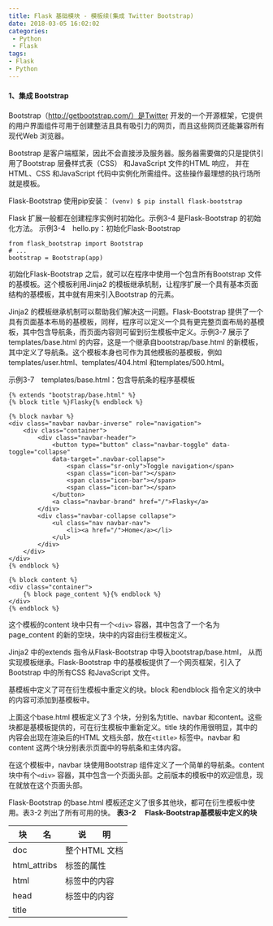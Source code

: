 ```yaml
---
title: Flask 基础模块 - 模板续(集成 Twitter Bootstrap)
date: 2018-03-05 16:02:02
categories: 
 - Python
 - Flask
tags:
- Flask
- Python
---
```

#### 1、集成 Bootstrap
Bootstrap（http://getbootstrap.com/）是Twitter 开发的一个开源框架，它提供的用户界面组件可用于创建整洁且具有吸引力的网页，而且这些网页还能兼容所有现代Web 浏览器。

Bootstrap 是客户端框架，因此不会直接涉及服务器。服务器需要做的只是提供引用了Bootstrap 层叠样式表（CSS） 和JavaScript 文件的HTML 响应， 并在HTML、CSS 和JavaScript 代码中实例化所需组件。这些操作最理想的执行场所就是模板。

Flask-Bootstrap 使用pip安装：
`(venv) $ pip install flask-bootstrap`
<!--more-->
Flask 扩展一般都在创建程序实例时初始化。示例3-4 是Flask-Bootstrap 的初始化方法。
示例3-4　hello.py：初始化Flask-Bootstrap
```
from flask_bootstrap import Bootstrap
# ...
bootstrap = Bootstrap(app)
```

初始化Flask-Bootstrap 之后，就可以在程序中使用一个包含所有Bootstrap 文件的基模板。这个模板利用Jinja2 的模板继承机制，让程序扩展一个具有基本页面结构的基模板，其中就有用来引入Bootstrap 的元素。

Jinja2 的模板继承机制可以帮助我们解决这一问题。Flask-Bootstrap 提供了一个具有页面基本布局的基模板，同样，程序可以定义一个具有更完整页面布局的基模板，其中包含导航条，而页面内容则可留到衍生模板中定义。示例3-7 展示了templates/base.html 的内容，这是一个继承自bootstrap/base.html 的新模板，其中定义了导航条。这个模板本身也可作为其他模板的基模板，例如templates/user.html、templates/404.html 和templates/500.html。

示例3-7　templates/base.html：包含导航条的程序基模板
```
{% extends "bootstrap/base.html" %}
{% block title %}Flasky{% endblock %}

{% block navbar %}
<div class="navbar navbar-inverse" role="navigation">
    <div class="container">
        <div class="navbar-header">
            <button type="button" class="navbar-toggle" data-toggle="collapse" 
            data-target=".navbar-collapse">
                <span class="sr-only">Toggle navigation</span>
                <span class="icon-bar"></span>
				<span class="icon-bar"></span>
				<span class="icon-bar"></span>
			</button>
			<a class="navbar-brand" href="/">Flasky</a>
		</div>
		<div class="navbar-collapse collapse">
			<ul class="nav navbar-nav">
				<li><a href="/">Home</a></li>
			</ul>
		</div>
	</div>
</div>
{% endblock %}

{% block content %}
<div class="container">
	{% block page_content %}{% endblock %}
</div>
{% endblock %}
```
这个模板的content 块中只有一个`<div>` 容器，其中包含了一个名为page\_content 的新的空块，块中的内容由衍生模板定义。

Jinja2 中的extends 指令从Flask-Bootstrap 中导入bootstrap/base.html， 从而实现模板继承。Flask-Bootstrap 中的基模板提供了一个网页框架，引入了Bootstrap 中的所有CSS 和JavaScript 文件。

基模板中定义了可在衍生模板中重定义的块。block 和endblock 指令定义的块中的内容可添加到基模板中。

上面这个base.html 模板定义了3 个块，分别名为title、navbar 和content。这些块都是基模板提供的，可在衍生模板中重新定义。title 块的作用很明显，其中的内容会出现在渲染后的HTML 文档头部，放在`<title>` 标签中。navbar 和content 这两个块分别表示页面中的导航条和主体内容。

在这个模板中，navbar 块使用Bootstrap 组件定义了一个简单的导航条。content 块中有个`<div>` 容器，其中包含一个页面头部。之前版本的模板中的欢迎信息，现在就放在这个页面头部。

Flask-Bootstrap 的base.html 模板还定义了很多其他块，都可在衍生模板中使用。表3-2 列出了所有可用的快。
**表3-2 　Flask-Bootstrap基模板中定义的块**

块　　名      | 说　　明
--------------|--------------------
doc           | 整个HTML 文档
html_attribs  | <html> 标签的属性
html          | <html> 标签中的内容
head          | <head> 标签中的内容
title         | <title> 标签中的内容
metas         | 一组<meta> 标签
styles        | 层叠样式表定义
body_attribs  | <body> 标签的属性
body          | <body> 标签中的内容
navbar        | 用户定义的导航条
content       | 用户定义的页面内容
scripts       | 文档底部的JavaScript 声明

表3-2 中的很多块都是Flask-Bootstrap 自用的，如果直接重定义可能会导致一些问题。例如，Bootstrap 所需的文件在styles 和scripts 块中声明。如果程序需要向已经有内容的块中添加新内容，必须使用Jinja2 提供的super() 函数。例如，如果要在衍生模板中添加新的JavaScript 文件，需要这么定义scripts 块：
```
{% block scripts %}
    {{ super() }}
    <script type="text/javascript" src="my-script.js"></script>
{% endblock %}
```

#### 2、自定义错误页面
像常规路由一样，Flask 允许程序使用基于模板的自定义错误页面。最常见的错误代码有两个：404，客户端请求未知页面或路由时显示；500，有未处理的异常时显示。为这两个错误代码指定自定义处理程序的方式如示例3-6 所示。

示例3-6　hello.py：自定义错误页面
```
@app.errorhandler(404)
def page_not_found(e):
    return render_template('404.html'), 404
@app.errorhandler(500)
def internal_server_error(e):
    return render_template('500.html'), 500
```
和视图函数一样，错误处理程序也会返回响应。它们还返回与该错误对应的数字状态码。

错误处理程序中引用的模板也需要编写。这些模板应该和常规页面使用相同的布局，因此要有一个导航条和显示错误消息的页面头部。

现在，程序使用的模板继承自 templates/base.html 模板，而不直接继承自Flask-Bootstrap 的基模板。通过继承templates/base.html 模板编写自定义的404 错误页面很简单，如示例3-8 所示。

示例3-8　templates/404.html：使用模板继承机制自定义404 错误页面
```
{% extends "base.html" %}
{% block title %}Flasky - Page Not Found{% endblock %}
{% block page_content %}
    <div class="page-header">
        <h1>Not Found</h1>
	</div>
{% endblock %}
```

templates/user.html 现在可以通过继承这个基模板来简化内容，如示例3-9 所示。
示例3-9　templates/user.html：使用模板继承机制简化页面模板
```
{% extends "base.html" %}
{% block title %}Flasky{% endblock %}
{% block page_content %}
	<div class="page-header">
		<h1>Hello, {{ name }}!</h1>
	</div>
{% endblock %}
```

#### 3、链接
在模板中直接编写简单路由的URL 链接不难，但对于包含可变部分的动态路由，在模板中构建正确的URL 就很困难。而且，直接编写URL 会对代码中定义的路由产生不必要的依赖关系。如果重新定义路由，模板中的链接可能会失效。

为了避免这些问题，Flask 提供了url_for() 辅助函数，它可以使用程序URL 映射中保存的信息生成URL。

url_for() 函数最简单的用法是以视图函数名（或者app.add_url_route() 定义路由时使用的端点名）作为参数，返回对应的URL。例如，在当前版本的hello.py 程序中调用url_for('index') 得到的结果是/。调用url_for('index', _external=True) 返回的则是绝对地址，在这个示例中是http://localhost:5000/。

使用url_for() 生成动态地址时， 将动态部分作为关键字参数传入。例如，url_for('user', name='john', _external=True) 的返回结果是http://localhost:5000/user/john。传入url_for() 的关键字参数不仅限于动态路由中的参数。函数能将任何额外参数添加到查询字符串中。例如，url_for('index', page=2) 的返回结果是/?page=2。


#### 4、静态文件
Web 程序不是仅由Python 代码和模板组成。大多数程序还会使用静态文件，例如HTML代码中引用的图片、JavaScript 源码文件和CSS。

默认设置下，Flask 在程序根目录中名为static 的子目录中寻找静态文件。如果需要，可在static 文件夹中使用子文件夹存放文件。服务器收到前面那个URL 后，会生成一个响应，包含文件系统中static/css/styles.css 文件的内容。

示例3-10 展示了如何在程序的基模板中放置favicon.ico 图标。这个图标会显示在浏览器的地址栏中。
示例3-10　templates/base.html：定义收藏夹图标
```
{% block head %}
{{ super() }}
<link rel="shortcut icon" href="{{ url_for('static', filename = 'favicon.ico') }}"
 type="image/x-icon">
<link rel="icon" href="{{ url_for('static', filename = 'favicon.ico') }}"
 type="image/x-icon">
{% endblock %}
```
图标的声明会插入head 块的末尾。注意如何使用super() 保留基模板中定义的块的原始内容。


#### 5、使用Flask-Moment 本地化日期和时间
服务器需要统一时间单位，这和用户所在的地理位置无关，所以一般使用协调世界时（Coordinated Universal Time，UTC）。不过用户看到UTC 格式的时间会感到困惑，他们更希望看到当地时间，而且采用当地惯用的格式。

要想在服务器上只使用UTC 时间，一个优雅的解决方案是，把时间单位发送给Web 浏览器，转换成当地时间，然后渲染。Web 浏览器可以更好地完成这一任务，因为它能获取用户电脑中的时区和区域设置。

有一个使用JavaScript 开发的优秀客户端开源代码库，名为moment.js（http://momentjs.com/），它可以在浏览器中渲染日期和时间。Flask-Moment 是一个Flask 程序扩展，能把moment.js 集成到Jinja2 模板中。Flask-Moment 可以使用pip 安装：
`(venv) $ pip install flask-moment`

这个扩展的初始化方法如示例3-11 所示。
示例3-11　hello.py：初始化Flask-Moment
```
from flask.ext.moment import Moment
moment = Moment(app)
```

除了moment.js，Flask-Moment 还依赖jquery.js。要在HTML 文档的某个地方引入这两个库，可以直接引入，这样可以选择使用哪个版本，也可使用扩展提供的辅助函数，从内容分发网络（Content Delivery Network，CDN）中引入通过测试的版本。Bootstrap 已经引入了jquery.js，因此只需引入moment.js 即可。示例3-12 展示了如何在基模板的scripts 块中引入这个库。
示例3-12　templates/base.html：引入moment.js 库
```
{% block scripts %}
{{ super() }}
{{ moment.include_moment() }}
{% endblock %}
```

为了处理时间戳，Flask-Moment 向模板开放了moment 类。示例3-13 中的代码把变量current_time 传入模板进行渲染。

示例3-13　hello.py：加入一个datetime 变量
```
from datetime import datetime
@app.route('/')
def index():
    return render_template('index.html', current_time=datetime.utcnow())
```

示例3-14 展示了如何在模板中渲染current_time。
代码3-14　templates/index.html：使用Flask-Moment 渲染时间戳
```
<p>The local date and time is {{ moment(current_time).format('LLL') }}.</p>
<p>That was {{ moment(current_time).fromNow(refresh=True) }}</p>
```

format('LLL') 根据客户端电脑中的时区和区域设置渲染日期和时间。参数决定了渲染的方式，'L' 到'LLLL' 分别对应不同的复杂度。format() 函数还可接受自定义的格式说明符。

第二行中的fromNow() 渲染相对时间戳，而且会随着时间的推移自动刷新显示的时间。这个时间戳最开始显示为“a few seconds ago”，但指定refresh 参数后，其内容会随着时间的推移而更新。如果一直待在这个页面，几分钟后，会看到显示的文本变成“a minuteago”“2 minutes ago”等。

Flask-Moment 实现了moment.js 中的format()、fromNow()、fromTime()、calendar()、valueOf()和unix() 方法。你可查阅文档（http://momentjs.com/docs/#/displaying/）学习moment.js 提供的全部格式化选项。

Flask-Moment 渲染的时间戳可实现多种语言的本地化。语言可在模板中选择，把语言代码传给lang() 函数即可：
`\{\{ moment.lang('es') \}\}`